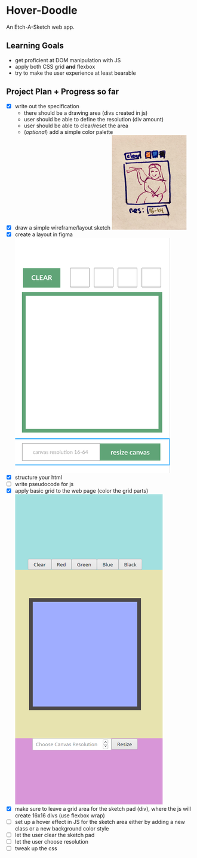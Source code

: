 # Hover-Doodle
An Etch-A-Sketch web app.

## Learning Goals
- get proficient at DOM manipulation with JS
- apply both CSS grid **and** flexbox
- try to make the user experience at least bearable

## Project Plan + Progress so far
- [x] write out the specification
  - there should be a drawing area (divs created in js)
  - user should be able to define the resolution (div amount)
  - user should be able to clear/reset the area
  - (*optional*) add a simple color palette
- [x] draw a simple wireframe/layout sketch ![layout sketch](images/layoutSketch.png)
- [x] create a layout in figma ![figma layout](images/figmaLayout.png)
- [x] structure your html
- [ ] write pseudocode for js
- [x] apply basic grid to the web page (color the grid parts) ![colored grid layout in the browser](images/gridBrowserBG.png)
- [x] make sure to leave a grid area for the sketch pad (div), where the js will create 16x16 divs (use flexbox wrap)
- [ ] set up a hover effect in JS for the sketch area either by adding a new class or a new background color style
- [ ] let the user clear the sketch pad
- [ ] let the user choose resolution
- [ ] tweak up the css